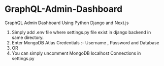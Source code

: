 # GraphQL-Admin-Dashboard
GraphQL Admin Dashboard Using Python Django and Next.js

1. Simply add .env file where settings.py file exist in django backend in same directory.
2. Enter MongoDB Atlas Credentials :- Username , Password and Database 
3. OR 
4. You can simply uncomment MongoDB localhost Connections in settings.py 

